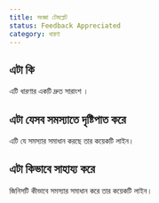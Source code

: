 ```yaml
---
title: সংজ্ঞা টেমপ্লেট
status: Feedback Appreciated
category: ধারণা
---
```


## এটা কি
এটি  ধারণার একটি দ্রুত সারাংশ ।

## এটা যেসব সমস্যাতে দৃষ্টিপাত করে
এটি যে সমস্যার সমাধান করছে তার কয়েকটি লাইন।

## এটা কিভাবে সাহায্য করে
জিনিসটি কীভাবে সমস্যার সমাধান করে তার কয়েকটি লাইন।
